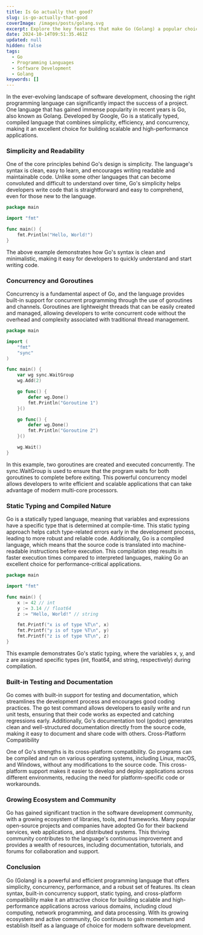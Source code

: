```yaml
---
title: Is Go actually that good?
slug: is-go-actually-that-good
coverImage: /images/posts/golang.svg
excerpt: Explore the key features that make Go (Golang) a popular choice for building scalable and high-performance applications.
date: 2024-10-14T09:51:35.461Z
updated: null
hidden: false
tags:
  - Go
  - Programming Languages
  - Software Development
  - Golang
keywords: []
---
```


In the ever-evolving landscape of software development, choosing the right programming language can significantly impact the success of a project. One language that has gained immense popularity in recent years is Go, also known as Golang. Developed by Google, Go is a statically typed, compiled language that combines simplicity, efficiency, and concurrency, making it an excellent choice for building scalable and high-performance applications.

### Simplicity and Readability

One of the core principles behind Go's design is simplicity. The language's syntax is clean, easy to learn, and encourages writing readable and maintainable code. Unlike some other languages that can become convoluted and difficult to understand over time, Go's simplicity helps developers write code that is straightforward and easy to comprehend, even for those new to the language.

```go
package main

import "fmt"

func main() {
    fmt.Println("Hello, World!")
}
```

The above example demonstrates how Go's syntax is clean and minimalistic, making it easy for developers to quickly understand and start writing code.

### Concurrency and Goroutines

Concurrency is a fundamental aspect of Go, and the language provides built-in support for concurrent programming through the use of goroutines and channels. Goroutines are lightweight threads that can be easily created and managed, allowing developers to write concurrent code without the overhead and complexity associated with traditional thread management.

```go
package main

import (
    "fmt"
    "sync"
)

func main() {
    var wg sync.WaitGroup
    wg.Add(2)

    go func() {
        defer wg.Done()
        fmt.Println("Goroutine 1")
    }()

    go func() {
        defer wg.Done()
        fmt.Println("Goroutine 2")
    }()

    wg.Wait()
}
```

In this example, two goroutines are created and executed concurrently. The sync.WaitGroup is used to ensure that the program waits for both goroutines to complete before exiting. This powerful concurrency model allows developers to write efficient and scalable applications that can take advantage of modern multi-core processors.

### Static Typing and Compiled Nature

Go is a statically typed language, meaning that variables and expressions have a specific type that is determined at compile-time. This static typing approach helps catch type-related errors early in the development process, leading to more robust and reliable code. Additionally, Go is a compiled language, which means that the source code is translated into machine-readable instructions before execution. This compilation step results in faster execution times compared to interpreted languages, making Go an excellent choice for performance-critical applications.

```go
package main

import "fmt"

func main() {
    x := 42 // int
    y := 3.14 // float64
    z := "Hello, World!" // string

    fmt.Printf("x is of type %T\n", x)
    fmt.Printf("y is of type %T\n", y)
    fmt.Printf("z is of type %T\n", z)
}
```

This example demonstrates Go's static typing, where the variables x, y, and z are assigned specific types (int, float64, and string, respectively) during compilation.

### Built-in Testing and Documentation

Go comes with built-in support for testing and documentation, which streamlines the development process and encourages good coding practices. The go test command allows developers to easily write and run unit tests, ensuring that their code works as expected and catching regressions early. Additionally, Go's documentation tool (godoc) generates clean and well-structured documentation directly from the source code, making it easy to document and share code with others.
Cross-Platform Compatibility

One of Go's strengths is its cross-platform compatibility. Go programs can be compiled and run on various operating systems, including Linux, macOS, and Windows, without any modifications to the source code. This cross-platform support makes it easier to develop and deploy applications across different environments, reducing the need for platform-specific code or workarounds.

### Growing Ecosystem and Community

Go has gained significant traction in the software development community, with a growing ecosystem of libraries, tools, and frameworks. Many popular open-source projects and companies have adopted Go for their backend services, web applications, and distributed systems. This thriving community contributes to the language's continuous improvement and provides a wealth of resources, including documentation, tutorials, and forums for collaboration and support.

### Conclusion

Go (Golang) is a powerful and efficient programming language that offers simplicity, concurrency, performance, and a robust set of features. Its clean syntax, built-in concurrency support, static typing, and cross-platform compatibility make it an attractive choice for building scalable and high-performance applications across various domains, including cloud computing, network programming, and data processing. With its growing ecosystem and active community, Go continues to gain momentum and establish itself as a language of choice for modern software development.
